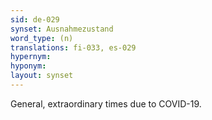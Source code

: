 ```yaml
---
sid: de-029
synset: Ausnahmezustand
word_type: (n)
translations: fi-033, es-029
hypernym: 
hyponym: 
layout: synset
---
```

General, extraordinary times due to COVID-19.